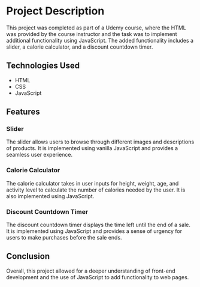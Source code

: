 # Project Description

This project was completed as part of a Udemy course, where the HTML was provided by the course instructor and the task was to implement additional functionality using JavaScript. The added functionality includes a slider, a calorie calculator, and a discount countdown timer.

## Technologies Used

- HTML
- CSS
- JavaScript

## Features

### Slider

The slider allows users to browse through different images and descriptions of products. It is implemented using vanilla JavaScript and provides a seamless user experience.

### Calorie Calculator

The calorie calculator takes in user inputs for height, weight, age, and activity level to calculate the number of calories needed by the user. It is also implemented using JavaScript.

### Discount Countdown Timer

The discount countdown timer displays the time left until the end of a sale. It is implemented using JavaScript and provides a sense of urgency for users to make purchases before the sale ends.

## Conclusion

Overall, this project allowed for a deeper understanding of front-end development and the use of JavaScript to add functionality to web pages.
